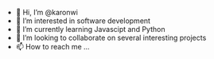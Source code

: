 - 👋 Hi, I’m @karonwi
- 👀 I’m interested in software development
- 🌱 I’m currently learning Javascipt and Python
- 💞️ I’m looking to collaborate on several interesting projects
- 📫 How to reach me ...

<!---
karonwi/karonwi is a ✨ special ✨ repository because its `README.md` (this file) appears on your GitHub profile.
You can click the Preview link to take a look at your changes.
--->
